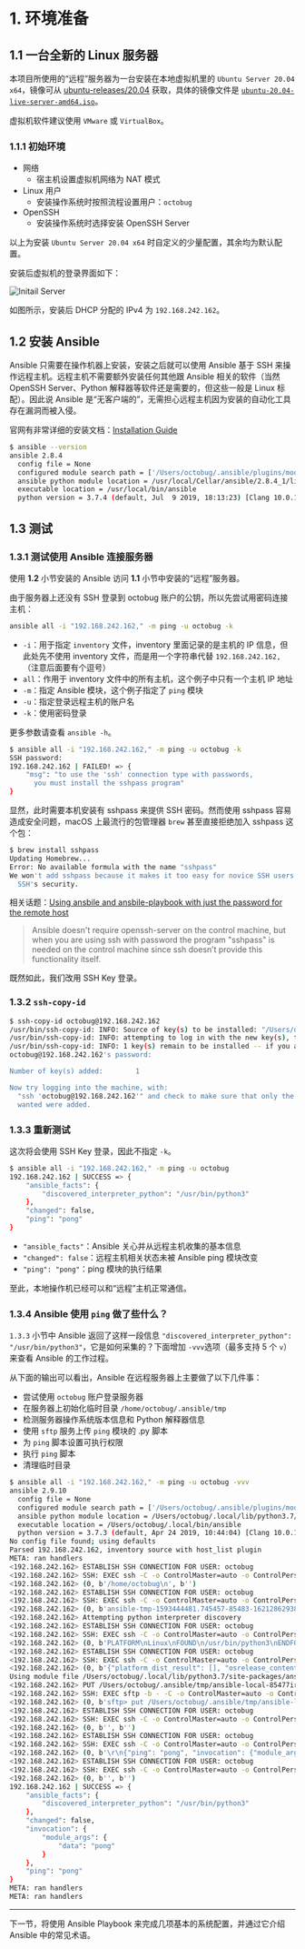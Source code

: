 # 1. 环境准备

## 1.1 一台全新的 Linux 服务器

[ubuntu_mrs]: https://mirrors.tuna.tsinghua.edu.cn/ubuntu-releases/20.04/
[ubuntu_iso]: https://mirrors.tuna.tsinghua.edu.cn/ubuntu-releases/20.04/ubuntu-20.04-desktop-amd64.iso

本项目所使用的“远程”服务器为一台安装在本地虚拟机里的 `Ubuntu Server 20.04 x64`，镜像可从 [ubuntu-releases/20.04][ubuntu_mrs] 获取，具体的镜像文件是 [`ubuntu-20.04-live-server-amd64.iso`][ubuntu_iso]。

虚拟机软件建议使用 `VMware` 或 `VirtualBox`。

### 1.1.1 初始环境

- 网络
  - 宿主机设置虚拟机网络为 NAT 模式
- Linux 用户
  - 安装操作系统时按照流程设置用户：`octobug`
- OpenSSH
  - 安装操作系统时选择安装 OpenSSH Server

以上为安装 `Ubuntu Server 20.04 x64` 时自定义的少量配置，其余均为默认配置。

安装后虚拟机的登录界面如下：

![Initail Server](./images/01_01_init_ubuntu.png)

如图所示，安装后 DHCP 分配的 IPv4 为 `192.168.242.162`。

## 1.2 安装 Ansible

Ansible 只需要在操作机器上安装，安装之后就可以使用 Ansible 基于 SSH 来操作远程主机。远程主机不需要额外安装任何其他跟 Ansible 相关的软件（当然 OpenSSH Server、Python 解释器等软件还是需要的，但这些一般是 Linux 标配）。因此说 Ansible 是“无客户端的”，无需担心远程主机因为安装的自动化工具存在漏洞而被入侵。

[ins_guide]: https://docs.ansible.com/ansible/latest/installation_guide/index.html

官网有非常详细的安装文档：[Installation Guide][ins_guide]

```bash
$ ansible --version
ansible 2.8.4
  config file = None
  configured module search path = ['/Users/octobug/.ansible/plugins/modules', '/usr/share/ansible/plugins/modules']
  ansible python module location = /usr/local/Cellar/ansible/2.8.4_1/libexec/lib/python3.7/site-packages/ansible
  executable location = /usr/local/bin/ansible
  python version = 3.7.4 (default, Jul  9 2019, 18:13:23) [Clang 10.0.1 (clang-1001.0.46.4)]
```

## 1.3 测试

### 1.3.1 测试使用 Ansible 连接服务器

使用 **1.2** 小节安装的 Ansible 访问 **1.1** 小节中安装的“远程”服务器。

由于服务器上还没有 SSH 登录到 octobug 账户的公钥，所以先尝试用密码连接主机：

```bash
ansible all -i "192.168.242.162," -m ping -u octobug -k
```

- `-i`：用于指定 `inventory` 文件，inventory 里面记录的是主机的 IP 信息，但此处先不使用 inventory 文件，而是用一个字符串代替 `192.168.242.162,`（注意后面要有个逗号）
- `all`：作用于 inventory 文件中的所有主机，这个例子中只有一个主机 IP 地址
- `-m`：指定 Ansible 模块，这个例子指定了 `ping` 模块
- `-u`：指定登录远程主机的账户名
- `-k`：使用密码登录

更多参数请查看 `ansible -h`。

```bash
$ ansible all -i "192.168.242.162," -m ping -u octobug -k
SSH password:
192.168.242.162 | FAILED! => {
    "msg": "to use the 'ssh' connection type with passwords,
      you must install the sshpass program"
}
```

显然，此时需要本机安装有 sshpass 来提供 SSH 密码。然而使用 sshpass 容易造成安全问题，macOS 上最流行的包管理器 `brew` 甚至直接拒绝加入 sshpass 这个包：

```bash
$ brew install sshpass
Updating Homebrew...
Error: No available formula with the name "sshpass"
We won't add sshpass because it makes it too easy for novice SSH users to ruin
  SSH's security.
```

[sshpass]: https://groups.google.com/forum/#!topic/ansible-project/VXxqo88x1Zc

相关话题：[Using ansbile and ansbile-playbook with just the password for the remote host][sshpass]

> Ansible doesn't require openssh-server on the control machine, but when you are using ssh with password the program "sshpass" is needed on the control machine since ssh doesn’t provide this functionality itself.

既然如此，我们改用 SSH Key 登录。

### 1.3.2 `ssh-copy-id`

```bash
$ ssh-copy-id octobug@192.168.242.162
/usr/bin/ssh-copy-id: INFO: Source of key(s) to be installed: "/Users/octobug/.ssh/id_rsa.pub"
/usr/bin/ssh-copy-id: INFO: attempting to log in with the new key(s), to filter out any that are already installed
/usr/bin/ssh-copy-id: INFO: 1 key(s) remain to be installed -- if you are prompted now it is to install the new keys
octobug@192.168.242.162's password:

Number of key(s) added:        1

Now try logging into the machine, with:
  "ssh 'octobug@192.168.242.162'" and check to make sure that only the key(s) you
  wanted were added.
```

### 1.3.3 重新测试

这次将会使用 SSH Key 登录，因此不指定 `-k`。

```bash
$ ansible all -i "192.168.242.162," -m ping -u octobug
192.168.242.162 | SUCCESS => {
    "ansible_facts": {
        "discovered_interpreter_python": "/usr/bin/python3"
    },
    "changed": false,
    "ping": "pong"
}
```

- `"ansible_facts"`：Ansible 关心并从远程主机收集的基本信息
- `"changed": false`：远程主机相关状态未被 Ansible ping 模块改变
- `"ping": "pong"`：ping 模块的执行结果

至此，本地操作机已经可以和“远程”主机正常通信。

### 1.3.4 Ansible 使用 `ping` 做了些什么？

`1.3.3` 小节中 Ansible 返回了这样一段信息 `"discovered_interpreter_python": "/usr/bin/python3"`，它是如何采集的？下面增加 `-vvv`选项（最多支持 5 个 `v`） 来查看 Ansible 的工作过程。

从下面的输出可以看出，Ansible 在远程服务器上主要做了以下几件事：

- 尝试使用 `octobug` 账户登录服务器
- 在服务器上初始化临时目录 `/home/octobug/.ansible/tmp`
- 检测服务器操作系统版本信息和 Python 解释器信息
- 使用 `sftp` 服务上传 `ping` 模块的 .py 脚本
- 为 `ping` 脚本设置可执行权限
- 执行 `ping` 脚本
- 清理临时目录

```bash
$ ansible all -i "192.168.242.162," -m ping -u octobug -vvv
ansible 2.9.10
  config file = None
  configured module search path = ['/Users/octobug/.ansible/plugins/modules', '/usr/share/ansible/plugins/modules']
  ansible python module location = /Users/octobug/.local/lib/python3.7/site-packages/ansible
  executable location = /Users/octobug/.local/bin/ansible
  python version = 3.7.3 (default, Apr 24 2019, 10:44:04) [Clang 10.0.1 (clang-1001.0.46.4)]
No config file found; using defaults
Parsed 192.168.242.162, inventory source with host_list plugin
META: ran handlers
<192.168.242.162> ESTABLISH SSH CONNECTION FOR USER: octobug
<192.168.242.162> SSH: EXEC ssh -C -o ControlMaster=auto -o ControlPersist=60s -o KbdInteractiveAuthentication=no -o PreferredAuthentications=gssapi-with-mic,gssapi-keyex,hostbased,publickey -o PasswordAuthentication=no -o 'User="octobug"' -o ConnectTimeout=10 -o ControlPath=/Users/octobug/.ansible/cp/513cab52f6 192.168.242.162 '/bin/sh -c '"'"'echo ~octobug && sleep 0'"'"''
<192.168.242.162> (0, b'/home/octobug\n', b'')
<192.168.242.162> ESTABLISH SSH CONNECTION FOR USER: octobug
<192.168.242.162> SSH: EXEC ssh -C -o ControlMaster=auto -o ControlPersist=60s -o KbdInteractiveAuthentication=no -o PreferredAuthentications=gssapi-with-mic,gssapi-keyex,hostbased,publickey -o PasswordAuthentication=no -o 'User="octobug"' -o ConnectTimeout=10 -o ControlPath=/Users/octobug/.ansible/cp/513cab52f6 192.168.242.162 '/bin/sh -c '"'"'( umask 77 && mkdir -p "` echo /home/octobug/.ansible/tmp `"&& mkdir /home/octobug/.ansible/tmp/ansible-tmp-1593444481.745457-85483-162128629383522 && echo ansible-tmp-1593444481.745457-85483-162128629383522="` echo /home/octobug/.ansible/tmp/ansible-tmp-1593444481.745457-85483-162128629383522 `" ) && sleep 0'"'"''
<192.168.242.162> (0, b'ansible-tmp-1593444481.745457-85483-162128629383522=/home/octobug/.ansible/tmp/ansible-tmp-1593444481.745457-85483-162128629383522\n', b'')
<192.168.242.162> Attempting python interpreter discovery
<192.168.242.162> ESTABLISH SSH CONNECTION FOR USER: octobug
<192.168.242.162> SSH: EXEC ssh -C -o ControlMaster=auto -o ControlPersist=60s -o KbdInteractiveAuthentication=no -o PreferredAuthentications=gssapi-with-mic,gssapi-keyex,hostbased,publickey -o PasswordAuthentication=no -o 'User="octobug"' -o ConnectTimeout=10 -o ControlPath=/Users/octobug/.ansible/cp/513cab52f6 192.168.242.162 '/bin/sh -c '"'"'echo PLATFORM; uname; echo FOUND; command -v '"'"'"'"'"'"'"'"'/usr/bin/python'"'"'"'"'"'"'"'"'; command -v '"'"'"'"'"'"'"'"'python3.7'"'"'"'"'"'"'"'"'; command -v '"'"'"'"'"'"'"'"'python3.6'"'"'"'"'"'"'"'"'; command -v '"'"'"'"'"'"'"'"'python3.5'"'"'"'"'"'"'"'"'; command -v '"'"'"'"'"'"'"'"'python2.7'"'"'"'"'"'"'"'"'; command -v '"'"'"'"'"'"'"'"'python2.6'"'"'"'"'"'"'"'"'; command -v '"'"'"'"'"'"'"'"'/usr/libexec/platform-python'"'"'"'"'"'"'"'"'; command -v '"'"'"'"'"'"'"'"'/usr/bin/python3'"'"'"'"'"'"'"'"'; command -v '"'"'"'"'"'"'"'"'python'"'"'"'"'"'"'"'"'; echo ENDFOUND && sleep 0'"'"''
<192.168.242.162> (0, b'PLATFORM\nLinux\nFOUND\n/usr/bin/python3\nENDFOUND\n', b'')
<192.168.242.162> ESTABLISH SSH CONNECTION FOR USER: octobug
<192.168.242.162> SSH: EXEC ssh -C -o ControlMaster=auto -o ControlPersist=60s -o KbdInteractiveAuthentication=no -o PreferredAuthentications=gssapi-with-mic,gssapi-keyex,hostbased,publickey -o PasswordAuthentication=no -o 'User="octobug"' -o ConnectTimeout=10 -o ControlPath=/Users/octobug/.ansible/cp/513cab52f6 192.168.242.162 '/bin/sh -c '"'"'/usr/bin/python3 && sleep 0'"'"''
<192.168.242.162> (0, b'{"platform_dist_result": [], "osrelease_content": "NAME=\\"Ubuntu\\"\\nVERSION=\\"20.04 LTS (Focal Fossa)\\"\\nID=ubuntu\\nID_LIKE=debian\\nPRETTY_NAME=\\"Ubuntu 20.04 LTS\\"\\nVERSION_ID=\\"20.04\\"\\nHOME_URL=\\"https://www.ubuntu.com/\\"\\nSUPPORT_URL=\\"https://help.ubuntu.com/\\"\\nBUG_REPORT_URL=\\"https://bugs.launchpad.net/ubuntu/\\"\\nPRIVACY_POLICY_URL=\\"https://www.ubuntu.com/legal/terms-and-policies/privacy-policy\\"\\nVERSION_CODENAME=focal\\nUBUNTU_CODENAME=focal\\n"}\n', b'')
Using module file /Users/octobug/.local/lib/python3.7/site-packages/ansible/modules/system/ping.py
<192.168.242.162> PUT /Users/octobug/.ansible/tmp/ansible-local-85477irz20z0r/tmp15j2ul71 TO /home/octobug/.ansible/tmp/ansible-tmp-1593444481.745457-85483-162128629383522/AnsiballZ_ping.py
<192.168.242.162> SSH: EXEC sftp -b - -C -o ControlMaster=auto -o ControlPersist=60s -o KbdInteractiveAuthentication=no -o PreferredAuthentications=gssapi-with-mic,gssapi-keyex,hostbased,publickey -o PasswordAuthentication=no -o 'User="octobug"' -o ConnectTimeout=10 -o ControlPath=/Users/octobug/.ansible/cp/513cab52f6 '[192.168.242.162]'
<192.168.242.162> (0, b'sftp> put /Users/octobug/.ansible/tmp/ansible-local-85477irz20z0r/tmp15j2ul71 /home/octobug/.ansible/tmp/ansible-tmp-1593444481.745457-85483-162128629383522/AnsiballZ_ping.py\n', b'')
<192.168.242.162> ESTABLISH SSH CONNECTION FOR USER: octobug
<192.168.242.162> SSH: EXEC ssh -C -o ControlMaster=auto -o ControlPersist=60s -o KbdInteractiveAuthentication=no -o PreferredAuthentications=gssapi-with-mic,gssapi-keyex,hostbased,publickey -o PasswordAuthentication=no -o 'User="octobug"' -o ConnectTimeout=10 -o ControlPath=/Users/octobug/.ansible/cp/513cab52f6 192.168.242.162 '/bin/sh -c '"'"'chmod u+x /home/octobug/.ansible/tmp/ansible-tmp-1593444481.745457-85483-162128629383522/ /home/octobug/.ansible/tmp/ansible-tmp-1593444481.745457-85483-162128629383522/AnsiballZ_ping.py && sleep 0'"'"''
<192.168.242.162> (0, b'', b'')
<192.168.242.162> ESTABLISH SSH CONNECTION FOR USER: octobug
<192.168.242.162> SSH: EXEC ssh -C -o ControlMaster=auto -o ControlPersist=60s -o KbdInteractiveAuthentication=no -o PreferredAuthentications=gssapi-with-mic,gssapi-keyex,hostbased,publickey -o PasswordAuthentication=no -o 'User="octobug"' -o ConnectTimeout=10 -o ControlPath=/Users/octobug/.ansible/cp/513cab52f6 -tt 192.168.242.162 '/bin/sh -c '"'"'/usr/bin/python3 /home/octobug/.ansible/tmp/ansible-tmp-1593444481.745457-85483-162128629383522/AnsiballZ_ping.py && sleep 0'"'"''
<192.168.242.162> (0, b'\r\n{"ping": "pong", "invocation": {"module_args": {"data": "pong"}}}\r\n', b'Shared connection to 192.168.242.162 closed.\r\n')
<192.168.242.162> ESTABLISH SSH CONNECTION FOR USER: octobug
<192.168.242.162> SSH: EXEC ssh -C -o ControlMaster=auto -o ControlPersist=60s -o KbdInteractiveAuthentication=no -o PreferredAuthentications=gssapi-with-mic,gssapi-keyex,hostbased,publickey -o PasswordAuthentication=no -o 'User="octobug"' -o ConnectTimeout=10 -o ControlPath=/Users/octobug/.ansible/cp/513cab52f6 192.168.242.162 '/bin/sh -c '"'"'rm -f -r /home/octobug/.ansible/tmp/ansible-tmp-1593444481.745457-85483-162128629383522/ > /dev/null 2>&1 && sleep 0'"'"''
<192.168.242.162> (0, b'', b'')
192.168.242.162 | SUCCESS => {
    "ansible_facts": {
        "discovered_interpreter_python": "/usr/bin/python3"
    },
    "changed": false,
    "invocation": {
        "module_args": {
            "data": "pong"
        }
    },
    "ping": "pong"
}
META: ran handlers
META: ran handlers
```

---

下一节，将使用 Ansible Playbook 来完成几项基本的系统配置，并通过它介绍 Ansible 中的常见术语。
